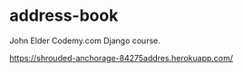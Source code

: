 # address-book

John Elder Codemy.com Django course.

https://shrouded-anchorage-84275addres.herokuapp.com/
